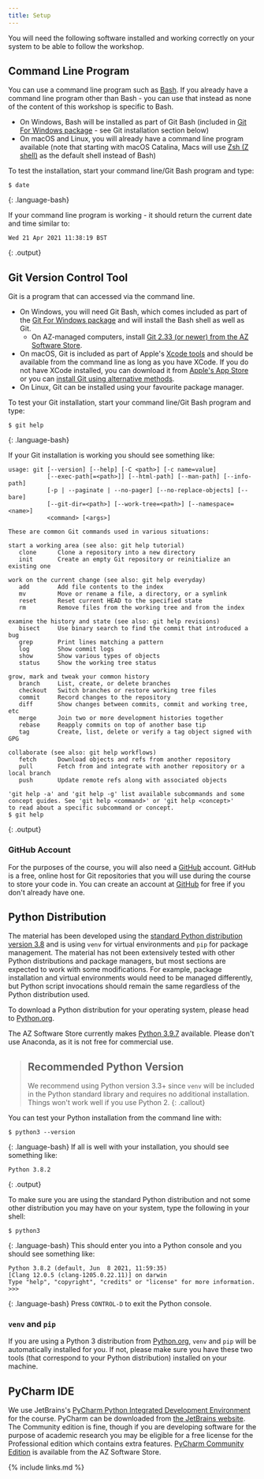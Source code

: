 ```yaml
---
title: Setup
---
```


You will need the following software installed and working correctly on your system to be able to follow the workshop.

## Command Line Program
You can use a command line program such as [Bash](https://www.gnu.org/software/bash/). 
If you already have a command line program other than Bash - you can use that 
instead as none of the content of this workshop is specific to Bash.
  - On Windows, Bash will be installed as part of Git Bash (included in [Git For Windows package](https://gitforwindows.org/) - see Git installation section below)  
  - On macOS and Linux, you will already have a command line program available (note that starting with macOS Catalina, 
Macs will use [Zsh (Z shell)](https://www.zsh.org/) as the default shell instead of Bash)

To test the installation, start your command line/Git Bash program and type:
~~~
$ date
~~~
{: .language-bash}

If your command line program is working - it should return the current date and time similar to:
~~~
Wed 21 Apr 2021 11:38:19 BST
~~~
{: .output}
  
## Git Version Control Tool
Git is a program that can accessed via the command line.

  - On Windows, you will need Git Bash, which comes included as part of the [Git For Windows package](https://gitforwindows.org/) and will 
  install the Bash shell as well as Git. 
    - On AZ-managed computers, install [Git 2.33 (or newer) from the AZ Software Store](http://azsoftwarestore.astrazeneca.net/esd/Items/Details?PackageId=2833).
  - On macOS, Git is included as part of Apple's [Xcode tools](https://en.wikipedia.org/wiki/Xcode) 
and should be available from the command line as long as you have XCode. If you do not have XCode installed, you can download it from 
[Apple's App Store](https://apps.apple.com/us/app/xcode/id497799835?mt=12) or you can 
[install Git using alternative methods](https://git-scm.com/download/mac).
  - On Linux, Git can be installed using your favourite package manager.

To test your Git installation, start your command line/Git Bash program and type:
~~~
$ git help
~~~
{: .language-bash}

If your Git installation is working you should see something like:
~~~
usage: git [--version] [--help] [-C <path>] [-c name=value]
           [--exec-path[=<path>]] [--html-path] [--man-path] [--info-path]
           [-p | --paginate | --no-pager] [--no-replace-objects] [--bare]
           [--git-dir=<path>] [--work-tree=<path>] [--namespace=<name>]
           <command> [<args>]

These are common Git commands used in various situations:

start a working area (see also: git help tutorial)
   clone      Clone a repository into a new directory
   init       Create an empty Git repository or reinitialize an existing one

work on the current change (see also: git help everyday)
   add        Add file contents to the index
   mv         Move or rename a file, a directory, or a symlink
   reset      Reset current HEAD to the specified state
   rm         Remove files from the working tree and from the index

examine the history and state (see also: git help revisions)
   bisect     Use binary search to find the commit that introduced a bug
   grep       Print lines matching a pattern
   log        Show commit logs
   show       Show various types of objects
   status     Show the working tree status

grow, mark and tweak your common history
   branch     List, create, or delete branches
   checkout   Switch branches or restore working tree files
   commit     Record changes to the repository
   diff       Show changes between commits, commit and working tree, etc
   merge      Join two or more development histories together
   rebase     Reapply commits on top of another base tip
   tag        Create, list, delete or verify a tag object signed with GPG

collaborate (see also: git help workflows)
   fetch      Download objects and refs from another repository
   pull       Fetch from and integrate with another repository or a local branch
   push       Update remote refs along with associated objects

'git help -a' and 'git help -g' list available subcommands and some
concept guides. See 'git help <command>' or 'git help <concept>'
to read about a specific subcommand or concept.
$ git help
~~~
{: .output}

### GitHub Account                     
For the purposes of the course, you will also need a [GitHub](https://github.com/) account. 
GitHub is a free, online host for Git repositories that you will use during the course to store your code in. 
You can create an account at [GitHub](https://github.com/) for free if you don't already have one.

## Python Distribution
The material has been developed using the [standard Python distribution version 3.8](https://www.python.org/downloads/) 
and is using `venv` for virtual environments and `pip` for package management. 
The material has not been extensively tested with other Python distributions and package managers, 
but most sections are expected to work with some modifications. 
For example, package installation and virtual environments would need to be managed differently, but Python script 
invocations should remain the same regardless of the Python distribution used.

To download a Python distribution for your operating system,
please head to [Python.org](https://www.python.org/downloads/).

The AZ Software Store currently makes [Python 3.9.7](http://azsoftwarestore.astrazeneca.net/esd/Items/Details?PackageId=2788)
available. Please don't use Anaconda, as it is not free for commercial use.

>## Recommended Python Version
> We recommend using Python version 3.3+ since `venv` will be included in the Python standard library and requires 
> no additional installation. Things won't work well if you use Python 2.
{: .callout}

You can 
test your Python installation from the command line with:
~~~
$ python3 --version
~~~
{: .language-bash}
If all is well with your installation, you should see something like:
~~~       
Python 3.8.2
~~~
{: .output}

To make sure you are using the standard Python distribution and not some other distribution you may have on your system, 
 type the following in your shell:
 ~~~
 $ python3
 ~~~
 {: .language-bash}
This should enter you into a Python console and you should see something like:
 ~~~
Python 3.8.2 (default, Jun  8 2021, 11:59:35) 
[Clang 12.0.5 (clang-1205.0.22.11)] on darwin
Type "help", "copyright", "credits" or "license" for more information.
>>> 
 ~~~
 {: .language-bash}
 Press `CONTROL-D` to exit the Python console.

### `venv` and `pip`
If you are using a Python 3 distribution from [Python.org](https://www.python.org/), 
`venv` and `pip` will be automatically installed for you. If not, please make sure you have these
two tools (that correspond to your Python distribution) installed on your machine.

## PyCharm IDE
We use JetBrains's [PyCharm Python Integrated Development Environment](https://www.jetbrains.com/pycharm) for the course. 
PyCharm can be downloaded from [the JetBrains website](https://www.jetbrains.com/pycharm/download).
The Community edition is fine, though if you are developing software for the purpose of academic research you may 
be eligible for a free license for the Professional edition which contains extra features. [PyCharm Community Edition](http://azsoftwarestore.astrazeneca.net/esd/Items/Details?PackageId=2482) is 
available from the AZ Software Store.
  
{% include links.md %}
